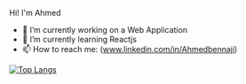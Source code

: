 
Hi! I'm Ahmed


- 🔭 I’m currently working on a Web Application
- 🌱 I’m currently learning Reactjs
- 📫 How to reach me: (www.linkedin.com/in/Ahmedbennaji)

<!-- ### :zap: Recent Activity
 -->
[![Top Langs](https://github-readme-stats.vercel.app/api/top-langs/?username=Ahmedbennaji&layout=compact)](https://github.com/Ahmedbennaji/github-readme-stats)



